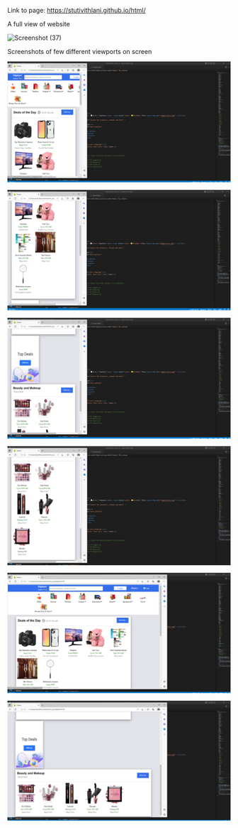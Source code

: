 Link to page:
https://stutivithlani.github.io/html/

A full view of website

![Screenshot (37)](https://user-images.githubusercontent.com/125354111/220839509-ef6432b1-2e3e-4796-9362-9325bc85b216.png)

Screenshots of few different viewports on screen

![img1](Screenshots/Screenshot1.png)


![img2](Screenshots/Screenshot2.png)


![img3](Screenshots/Screenshot3.png)


![img4](Screenshots/Screenshot4.png)


![img5](Screenshots/Screenshot5.png)


![img6](Screenshots/Screenshot6.png)

